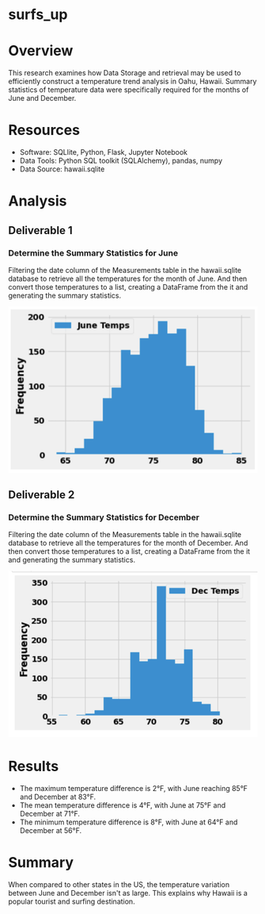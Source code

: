 # surfs_up

# Overview

This research examines how Data Storage and retrieval may be used to efficiently construct a temperature trend analysis in Oahu, Hawaii. Summary statistics of temperature data were specifically required for the months of June and December.

# Resources

  - Software: SQLlite, Python, Flask, Jupyter Notebook
  - Data Tools: Python SQL toolkit (SQLAlchemy), pandas, numpy
  - Data Source: hawaii.sqlite

# Analysis

## Deliverable 1

### Determine the Summary Statistics for June

Filtering the date column of the Measurements table in the hawaii.sqlite database to retrieve all the temperatures for the month of June. And then convert those temperatures to a list, creating a DataFrame from the it and generating the summary statistics.

![June Stats](Images/June.png)
 
## Deliverable 2

### Determine the Summary Statistics for December

Filtering the date column of the Measurements table in the hawaii.sqlite database to retrieve all the temperatures for the month of December. And then convert those temperatures to a list, creating a DataFrame from the it and generating the summary statistics.

![December Stats](Images/December.png)

# Results

  - The maximum temperature difference is 2°F, with June reaching 85°F and December at 83°F.
  - The mean temperature difference is 4°F, with June at 75°F and December at 71°F.
  - The minimum temperature difference is 8°F, with June at 64°F and December at 56°F.

# Summary

When compared to other states in the US, the temperature variation between June and December isn't as large. This explains why Hawaii is a popular tourist and surfing destination.


